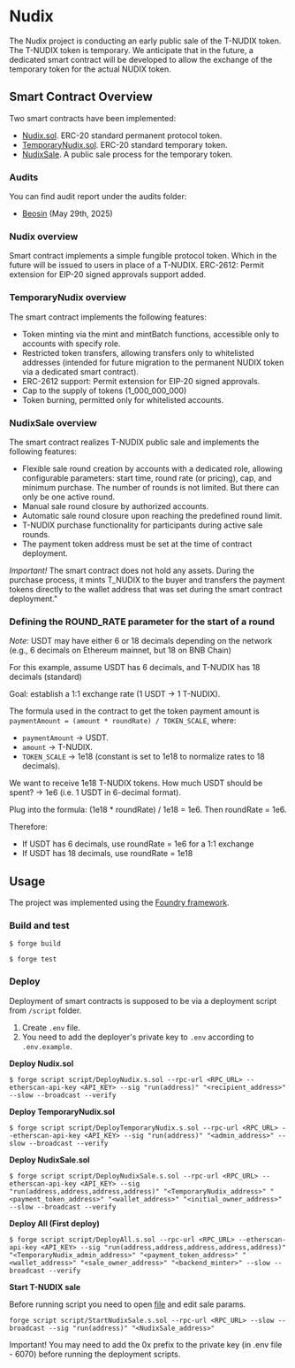 # Nudix

The Nudix project is conducting an early public sale of the T-NUDIX token. The T-NUDIX token is temporary. We anticipate that in the future, a dedicated smart contract will be developed to allow the exchange of the temporary token for the actual NUDIX token.

## Smart Contract Overview

Two smart contracts have been implemented:

- [Nudix.sol](./src/Nudix.sol). ERC-20 standard permanent protocol token.
- [TemporaryNudix.sol](./src/TemporaryNudix.sol). ERC-20 standard temporary token.
- [NudixSale](./src/NudixSale.sol). A public sale process for the temporary token.

### Audits

You can find audit report under the audits folder:

- [Beosin](./audits/Beosin.pdf) (May 29th, 2025)

### Nudix overview

Smart contract implements a simple fungible protocol token. Which in the future will be issued to users in place of a T-NUDIX. ERC-2612: Permit extension for EIP-20 signed approvals support added.

### TemporaryNudix overview

The smart contract implements the following features:
- Token minting via the mint and mintBatch functions, accessible only to accounts with specify role.
- Restricted token transfers, allowing transfers only to whitelisted addresses (intended for future migration to the permanent NUDIX token via a dedicated smart contract).
- ERC-2612 support: Permit extension for EIP-20 signed approvals.
- Cap to the supply of tokens (1_000_000_000)
- Token burning, permitted only for whitelisted accounts.

### NudixSale overview

The smart contract realizes T-NUDIX public sale and implements the following features:
- Flexible sale round creation by accounts with a dedicated role, allowing configurable parameters: start time, round rate (or pricing), cap, and minimum purchase. The number of rounds is not limited. But there can only be one active round.
- Manual sale round closure by authorized accounts.
- Automatic sale round closure upon reaching the predefined round limit.
- T-NUDIX purchase functionality for participants during active sale rounds.
- The payment token address must be set at the time of contract deployment.

_Important!_ The smart contract does not hold any assets. During the purchase process, it mints T_NUDIX to the buyer and transfers the payment tokens directly to the wallet address that was set during the smart contract deployment."

### Defining the ROUND_RATE parameter for the start of a round

_Note_: USDT may have either 6 or 18 decimals depending on the network (e.g., 6 decimals on Ethereum mainnet, but 18 on BNB Chain)

For this example, assume USDT has 6 decimals, and T-NUDIX has 18 decimals (standard)

Goal: establish a 1:1 exchange rate (1 USDT -> 1 T-NUDIX).

The formula used in the contract to get the token payment amount is `paymentAmount = (amount * roundRate) / TOKEN_SCALE`, where:
  - `paymentAmount` -> USDT.
  - `amount` -> T-NUDIX.
  - `TOKEN_SCALE` -> 1e18 (constant is set to 1e18 to normalize rates to 18 decimals).

We want to receive 1e18 T-NUDIX tokens. How much USDT should be spent? -> 1e6 (i.e. 1 USDT in 6-decimal format).

Plug into the formula: (1e18 * roundRate) / 1e18 = 1e6.
Then roundRate = 1e6.

Therefore:
  - If USDT has 6 decimals, use roundRate = 1e6 for a 1:1 exchange
  - If USDT has 18 decimals, use roundRate = 1e18

## Usage

The project was implemented using the [Foundry framework](https://book.getfoundry.sh/).

### Build and test

```shell
$ forge build
```

```shell
$ forge test
```

### Deploy

Deployment of smart contracts is supposed to be via a deployment script from `/script` folder.

1. Create `.env` file.
2. You need to add the deployer's private key to `.env` according to `.env.example`.

**Deploy Nudix.sol**
```shell
$ forge script script/DeployNudix.s.sol --rpc-url <RPC_URL> --etherscan-api-key <API_KEY> --sig "run(address)" "<recipient_address>" --slow --broadcast --verify
```

**Deploy TemporaryNudix.sol**
```shell
$ forge script script/DeployTemporaryNudix.s.sol --rpc-url <RPC_URL> --etherscan-api-key <API_KEY> --sig "run(address)" "<admin_address>" --slow --broadcast --verify
```

**Deploy NudixSale.sol**
```shell
$ forge script script/DeployNudixSale.s.sol --rpc-url <RPC_URL> --etherscan-api-key <API_KEY> --sig "run(address,address,address,address)" "<TemporaryNudix_address>" "<payment_token_address>" "<wallet_address>" "<initial_owner_address>" --slow --broadcast --verify
```

**Deploy All (First deploy)**
```shell
$ forge script script/DeployAll.s.sol --rpc-url <RPC_URL> --etherscan-api-key <API_KEY> --sig "run(address,address,address,address,address)" "<TemporaryNudix_admin_address>" "<payment_token_address>" "<wallet_address>" "<sale_owner_address>" "<backend_minter>" --slow --broadcast --verify
```

**Start T-NUDIX sale**

Before running script you need to open [file](./script/StartNudixSale.s.sol) and edit sale params.

```shell
forge script script/StartNudixSale.s.sol --rpc-url <RPC_URL> --slow --broadcast --sig "run(address)" "<NudixSale_address>"
```

Important! You may need to add the 0x prefix to the private key (in .env file - 6070) before running the deployment scripts.
